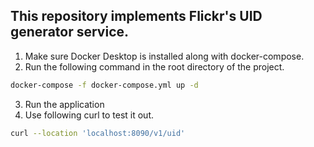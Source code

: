 ## This repository implements Flickr's UID generator service.
1. Make sure Docker Desktop is installed along with docker-compose.
2. Run the following command in the root directory of the project.
```bash 
docker-compose -f docker-compose.yml up -d
```
3. Run the application
4. Use following curl to test it out.
```bash
curl --location 'localhost:8090/v1/uid'
```